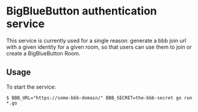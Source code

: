 # BigBlueButton authentication service

This service is currently used for a single reason: generate a bbb join url with
a given identity for a given room, so that users can use them to join or create
a BigBlueButton Room.

## Usage

To start the service:

```
$ BBB_URL="https://some-bbb-domain/" BBB_SECRET=the-bbb-secret go run *.go
```
